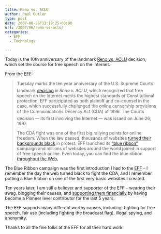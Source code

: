 ```yaml
---
title: Reno vs. ACLU
author: Paul Cutler
type: post
date: 2007-06-26T13:19:25+00:00
url: /2007/06/reno-vs-aclu/
categories:
  - EFF
  - Technology

---
```

Today is the 10th anniversary of the landmark [Reno vs. ACLU][1] decision, which set the course for free speech on the internet.

From the [EFF][2]:

> Tuesday marks the ten year anniversary of the U.S. Supreme Courts landmark [decision][3] in _Reno v. ACLU_, which recognized that free speech on the Internet merits the highest standards of Constitutional protection. EFF participated as both plaintiff and co-counsel in the case, which successfully challenged the online censorship provisions of the Communications Decency Act (CDA) of 1996. The Courts decision &#8212; its first involving the Internet &#8212; was issued on June 26, 1997.
> 
> The CDA fight was one of the first big rallying points for online freedom. When the law passed, thousands of websites [turned their backgrounds black][4] in protest. EFF launched its [&#8220;blue ribbon&#8221;][5] campaign and millions of websites around the world joined in support of free speech online. Even today, you can find the blue ribbon [throughout the Web.][6]

The Blue Ribbon campaign was the first introduction I had to the [EFF][2] &#8211; I remember the day the web turned black to fight the CDA, and I remember putting a Blue Ribbon on one of the first very basic websites I created.

Ten years later, I am still a believer and supporter of the EFF &#8211; wearing their swag, blogging their causes, and [supporting them financially][7] by having become a Pioneer level contributor for the last 5 years.

The EFF supports many different worthy causes, including: fighting for free speech, fair use (including fighting the broadcast flag), illegal spying, and anonymity.

Thanks to all the fine folks at the EFF for all their hard work.

 [1]: http://www.eff.org/deeplinks/archives/005335.php
 [2]: http://www.eff.org/
 [3]: http://www.eff.org/legal/cases/EFF_ACLU_v_DoJ/19970626_cda.decision
 [4]: http://www.wired.com/wired/archive/4.05/scans.html
 [5]: http://www.eff.org/br/#brsite
 [6]: http://www.google.com/search?q=link:http://www.eff.org/br
 [7]: http://www.eff.org/support